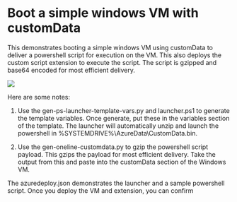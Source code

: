 # Boot a simple windows VM with customData

This demonstrates booting a simple windows VM using customData to deliver a powershell script for execution on the VM.  This also deploys the custom script extension to execute the script.  The script is gzipped and base64 encoded for most efficient delivery.

<a href="https://portal.azure.com/#create/Microsoft.Template/uri/https%3A%2F%2Fraw.githubusercontent.com%2Fanhowe%2Fscratch%2Fmaster%2Fsimplewindows-customdata%2Fazuredeploy.json" target="_blank">
    <img src="http://azuredeploy.net/deploybutton.png"/>
</a>

Here are some notes:

1. Use the gen-ps-launcher-template-vars.py and launcher.ps1 to generate the template variables.  Once generate, put these in the variables section of the template.  The launcher will automatically unzip and launch the powershell in %SYSTEMDRIVE%\AzureData\CustomData.bin.

2. Use the gen-oneline-customdata.py to gzip the powershell script payload.  This gzips the payload for most efficient delivery.  Take the output from this and paste into the customData section of the Windows VM.

The azuredeploy.json demonstrates the launcher and a sample powershell script.  Once you deploy the VM and extension, you can confirm
